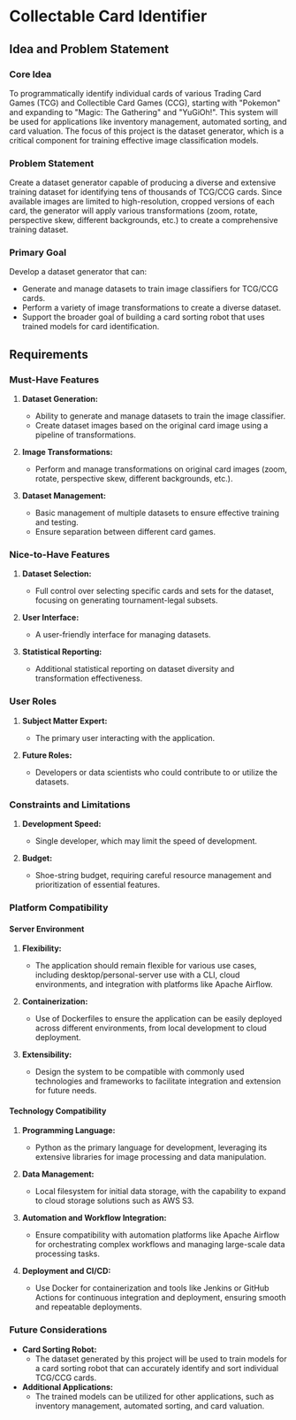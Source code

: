 # Collectable Card Identifier

## Idea and Problem Statement

### Core Idea
To programmatically identify individual cards of various Trading Card Games (TCG) and Collectible Card Games (CCG), starting with "Pokemon" and expanding to "Magic: The Gathering" and "YuGiOh!". This system will be used for applications like inventory management, automated sorting, and card valuation. The focus of this project is the dataset generator, which is a critical component for training effective image classification models.

### Problem Statement
Create a dataset generator capable of producing a diverse and extensive training dataset for identifying tens of thousands of TCG/CCG cards. Since available images are limited to high-resolution, cropped versions of each card, the generator will apply various transformations (zoom, rotate, perspective skew, different backgrounds, etc.) to create a comprehensive training dataset.

### Primary Goal
Develop a dataset generator that can:
- Generate and manage datasets to train image classifiers for TCG/CCG cards.
- Perform a variety of image transformations to create a diverse dataset.
- Support the broader goal of building a card sorting robot that uses trained models for card identification.

## Requirements

### Must-Have Features
1. **Dataset Generation:**
   - Ability to generate and manage datasets to train the image classifier.
   - Create dataset images based on the original card image using a pipeline of transformations.

2. **Image Transformations:**
   - Perform and manage transformations on original card images (zoom, rotate, perspective skew, different backgrounds, etc.).

3. **Dataset Management:**
   - Basic management of multiple datasets to ensure effective training and testing.
   - Ensure separation between different card games.

### Nice-to-Have Features
1. **Dataset Selection:**
   - Full control over selecting specific cards and sets for the dataset, focusing on generating tournament-legal subsets.

2. **User Interface:**
   - A user-friendly interface for managing datasets.

3. **Statistical Reporting:**
   - Additional statistical reporting on dataset diversity and transformation effectiveness.

### User Roles
1. **Subject Matter Expert:** 
   - The primary user interacting with the application.

2. **Future Roles:** 
   - Developers or data scientists who could contribute to or utilize the datasets.

### Constraints and Limitations
1. **Development Speed:**
   - Single developer, which may limit the speed of development.

2. **Budget:**
   - Shoe-string budget, requiring careful resource management and prioritization of essential features.

### Platform Compatibility

#### Server Environment
1. **Flexibility:**
   - The application should remain flexible for various use cases, including desktop/personal-server use with a CLI, cloud environments, and integration with platforms like Apache Airflow.

2. **Containerization:**
   - Use of Dockerfiles to ensure the application can be easily deployed across different environments, from local development to cloud deployment.

3. **Extensibility:**
   - Design the system to be compatible with commonly used technologies and frameworks to facilitate integration and extension for future needs.

#### Technology Compatibility
1. **Programming Language:**
   - Python as the primary language for development, leveraging its extensive libraries for image processing and data manipulation.

2. **Data Management:**
   - Local filesystem for initial data storage, with the capability to expand to cloud storage solutions such as AWS S3.

3. **Automation and Workflow Integration:**
   - Ensure compatibility with automation platforms like Apache Airflow for orchestrating complex workflows and managing large-scale data processing tasks.

4. **Deployment and CI/CD:**
   - Use Docker for containerization and tools like Jenkins or GitHub Actions for continuous integration and deployment, ensuring smooth and repeatable deployments.

### Future Considerations
- **Card Sorting Robot:**
  - The dataset generated by this project will be used to train models for a card sorting robot that can accurately identify and sort individual TCG/CCG cards.
- **Additional Applications:**
  - The trained models can be utilized for other applications, such as inventory management, automated sorting, and card valuation.
